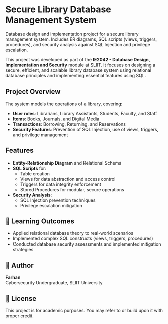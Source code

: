 # Secure Library Database Management System

Database design and implementation project for a secure library management system. Includes ER diagrams, SQL scripts (views, triggers, procedures), and security analysis against SQL Injection and privilege escalation.


This project was developed as part of the **IE2042 - Database Design, Implementation and Security** module at SLIIT. It focuses on designing a secure, efficient, and scalable library database system using relational database principles and implementing essential features using SQL.

## Project Overview

The system models the operations of a library, covering:

- **User roles**: Librarians, Library Assistants, Students, Faculty, and Staff
- **Items**: Books, Journals, and Digital Media
- **Transactions**: Borrowing, Returning, and Reservations
- **Security Features**: Prevention of SQL Injection, use of views, triggers, and privilege management

## Features

- **Entity-Relationship Diagram** and Relational Schema
- **SQL Scripts** for:
  - Table creation
  - Views for data abstraction and access control
  - Triggers for data integrity enforcement
  - Stored Procedures for modular, secure operations
- **Security Analysis**:
  - SQL Injection prevention techniques
  - Privilege escalation mitigation



## 🧠 Learning Outcomes

- Applied relational database theory to real-world scenarios
- Implemented complex SQL constructs (views, triggers, procedures)
- Conducted database security assessments and implemented mitigation strategies

## 👤 Author

**Farhan**  
Cybersecurity Undergraduate, SLIIT University

## 📜 License

This project is for academic purposes. You may refer to or build upon it with proper credit.

